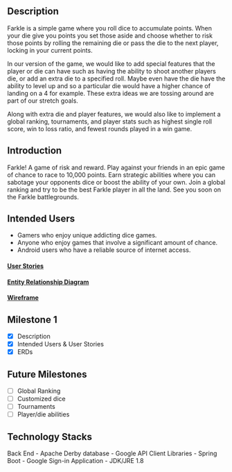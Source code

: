 ## Description
Farkle is a simple game where you roll dice to accumulate points. When your die give you points
you set those aside and choose whether to risk those points by rolling the remaining die or pass
the die to the next player, locking in your current points. 

In our version of the game, we would like to add special features that the player or die can have 
such as having the ability to shoot another players die, or add an extra die to a specified 
roll. Maybe even have the die have the ability to level up and so a particular die would have a 
higher chance of landing on a 4 for example. These extra ideas we are tossing around are part 
of our stretch goals. 

Along with extra die and player features, we would also like to implement a global ranking, 
tournaments, and player stats such as highest single roll score, win to loss ratio, and fewest 
rounds played in a win game.

## Introduction
Farkle! A game of risk and reward. Play against your friends in an epic game of chance to race to
10,000 points. Earn strategic abilities where you can sabotage your opponents dice or boost the 
ability of your own. Join a global ranking and try to be the best Farkle player in all the land. See
you soon on the Farkle battlegrounds. 

## Intended Users
* Gamers who enjoy unique addicting dice games.
* Anyone who enjoy games that involve a significant amount of chance.
* Android users who have a reliable source of internet access.

#### [User Stories](docs/user-stories.md)

#### [Entity Relationship Diagram](docs/erd.md)

#### [Wireframe](docs/wireframe.png)

## Milestone 1
* [x] Description
* [x] Intended Users &amp; User Stories
* [x] ERDs

## Future Milestones
* [ ] Global Ranking
* [ ] Customized dice
* [ ] Tournaments
* [ ] Player/die abilities

## Technology Stacks

Back End
    - Apache Derby database
    - Google API Client Libraries
    - Spring Boot
    - Google Sign-in Application
    - JDK/JRE 1.8
    
    


